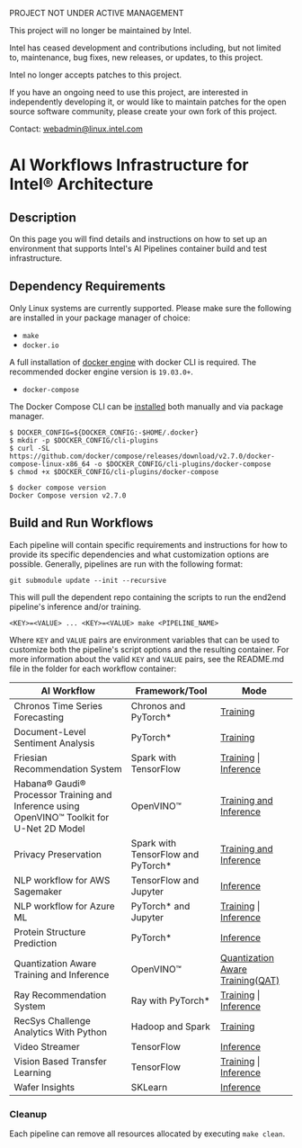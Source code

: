PROJECT NOT UNDER ACTIVE MANAGEMENT

This project will no longer be maintained by Intel.

Intel has ceased development and contributions including, but not limited to, maintenance, bug fixes, new releases, or updates, to this project.  

Intel no longer accepts patches to this project.

If you have an ongoing need to use this project, are interested in independently developing it, or would like to maintain patches for the open source software community, please create your own fork of this project.  

Contact: webadmin@linux.intel.com
# AI Workflows Infrastructure for Intel® Architecture

## Description
On this page you will find details and instructions on how to set up an environment that supports Intel's AI Pipelines container build and test infrastructure.

## Dependency Requirements
Only Linux systems are currently supported. Please make sure the following are installed in your package manager of choice:
- `make`
- `docker.io`

A full installation of [docker engine](https://docs.docker.com/engine/install/) with docker CLI is required. The recommended docker engine version is `19.03.0+`.

- `docker-compose`

The Docker Compose CLI can be [installed](https://docs.docker.com/compose/install/compose-plugin/#installing-compose-on-linux-systems) both manually and via package manager.

```
$ DOCKER_CONFIG=${DOCKER_CONFIG:-$HOME/.docker}
$ mkdir -p $DOCKER_CONFIG/cli-plugins
$ curl -SL https://github.com/docker/compose/releases/download/v2.7.0/docker-compose-linux-x86_64 -o $DOCKER_CONFIG/cli-plugins/docker-compose
$ chmod +x $DOCKER_CONFIG/cli-plugins/docker-compose

$ docker compose version
Docker Compose version v2.7.0
```

## Build and Run Workflows
Each pipeline will contain specific requirements and instructions for how to provide its specific dependencies and what customization options are possible. Generally, pipelines are run with the following format:

```git submodule update --init --recursive```

This will pull the dependent repo containing the scripts to run the end2end pipeline's inference and/or training.

```<KEY>=<VALUE> ... <KEY>=<VALUE> make <PIPELINE_NAME>```

Where `KEY` and `VALUE` pairs are environment variables that can be used to customize both the pipeline's script options and the resulting container. For more information about the valid `KEY` and `VALUE` pairs, see the README.md file in the folder for each workflow container:

|AI Workflow|Framework/Tool|Mode|
|-|-|-|
|Chronos Time Series Forecasting|Chronos and PyTorch*|[Training](./big-data/chronos/DEVCATALOG.md)
|Document-Level Sentiment Analysis|PyTorch*|[Training](./language_modeling/pytorch/bert_large/training/)|
|Friesian Recommendation System|Spark with TensorFlow|[Training](./big-data/friesian/training/) \| [Inference](./big-data/friesian/DEVCATALOG.md)|
|Habana® Gaudi® Processor Training and Inference using OpenVINO™ Toolkit for U-Net 2D Model|OpenVINO™|[Training and Inference](https://github.com/intel/cv-training-and-inference-openvino/tree/v1.0.0/gaudi-segmentation-unet-ptq)|
|Privacy Preservation|Spark with TensorFlow and PyTorch*|[Training and Inference](./big-data/ppml/DEVCATALOG.md)|
|NLP workflow for AWS Sagemaker|TensorFlow and Jupyter|[Inference](./classification/tensorflow/bert_base/inference/)|
|NLP workflow for Azure ML|PyTorch* and Jupyter|[Training](./language_modeling/pytorch/bert_base/training/) \| [Inference](./language_modeling/pytorch/bert_base/inference/)|
|Protein Structure Prediction|PyTorch*|[Inference](./protein-folding/pytorch/alphafold2/inference/)
|Quantization Aware Training and Inference|OpenVINO™|[Quantization Aware Training(QAT)](https://github.com/intel/nlp-training-and-inference-openvino/tree/v1.0/question-answering-bert-qat)|
|Ray Recommendation System|Ray with PyTorch*|[Training](./big-data/aiok-ray/training/) \| [Inference](./big-data/aiok-ray/inference)|
|RecSys Challenge Analytics With Python|Hadoop and Spark|[Training](./analytics/classical-ml/recsys/training/)|
|Video Streamer|TensorFlow|[Inference](./analytics/tensorflow/ssd_resnet34/inference/)|
|Vision Based Transfer Learning|TensorFlow|[Training](./transfer_learning/tensorflow/resnet50/training/) \| [Inference](./transfer_learning/tensorflow/resnet50/inference/)|
|Wafer Insights|SKLearn|[Inference](./analytics/classical-ml/synthetic/inference/)|


### Cleanup
Each pipeline can remove all resources allocated by executing `make clean`.
